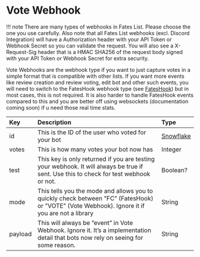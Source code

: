 # Vote Webhook

!!! note
    There are many types of webhooks in Fates List. Please choose the one you use carefully. Also note that all Fates List webhooks (excl. Discord Integration) will have a Authorization header with your API Token or Webhook Secret so you can validate the request. You will also see a X-Request-Sig header that is a HMAC SHA256 of the request body signed with your API Token or Webhook Secret for extra security.

Vote Webhooks are the webhook type if you want to just capture votes in a simple format that is compatible with other lists. If you want more events like review creation and review voting, edit bot and other such events, you will need to switch to the FatesHook webhook type (see [FatesHook](fateshook.md)) but in most cases, this is not required. It is also harder to handle FatesHook events compared to this and you are better off using websockets (documentation coming soon) if u need those real time stats.

| Key | Description | Type |
| :--- | :--- | :--- |
| id | This is the ID of the user who voted for your bot | [Snowflake](../structures/basic-structures.md#terminology) |
| votes | This is how many votes your bot now has | Integer |
| test | This key is only returned if you are testing your webhook. It will always be true if sent. Use this to check for test webhook or not. | Boolean? |
| mode | This tells you the mode and allows you to quickly check between ”FC” (FatesHook) or ”VOTE” (Vote Webhook). Ignore it if you are not a library | String |
| payload | This will always be ”event” in Vote Webhook. Ignore it. It’s a implementation detail that bots now rely on seeing for some reason. | String |
